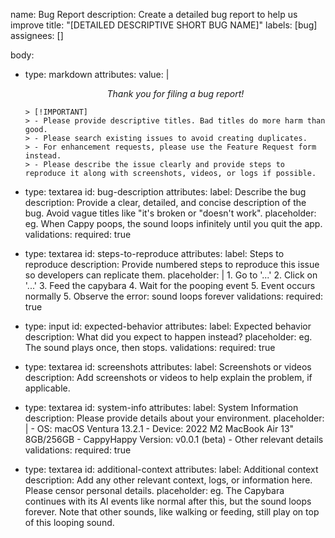 name: Bug Report
description: Create a detailed bug report to help us improve
title: "[DETAILED DESCRIPTIVE SHORT BUG NAME]"
labels: [bug]
assignees: []

body:
  - type: markdown
    attributes:
      value: |
        <p align="center"><em>Thank you for filing a bug report!</em></p>

        > [!IMPORTANT]
        > - Please provide descriptive titles. Bad titles do more harm than good.
        > - Please search existing issues to avoid creating duplicates.
        > - For enhancement requests, please use the Feature Request form instead.
        > - Please describe the issue clearly and provide steps to reproduce it along with screenshots, videos, or logs if possible.

  - type: textarea
    id: bug-description
    attributes:
      label: Describe the bug
      description: Provide a clear, detailed, and concise description of the bug. Avoid vague titles like "it's broken or "doesn't work".
      placeholder: eg. When Cappy poops, the sound loops infinitely until you quit the app.
    validations:
      required: true

  - type: textarea
    id: steps-to-reproduce
    attributes:
      label: Steps to reproduce
      description: Provide numbered steps to reproduce this issue so developers can replicate them.
      placeholder: |
        1. Go to '...'
        2. Click on '...'
        3. Feed the capybara
        4. Wait for the pooping event
        5. Event occurs normally
        5. Observe the error: sound loops forever
    validations:
      required: true

  - type: input
    id: expected-behavior
    attributes:
      label: Expected behavior
      description: What did you expect to happen instead?
      placeholder: eg. The sound plays once, then stops.
    validations:
      required: true

  - type: textarea
    id: screenshots
    attributes:
      label: Screenshots or videos
      description: Add screenshots or videos to help explain the problem, if applicable.

  - type: textarea
    id: system-info
    attributes:
      label: System Information
      description: Please provide details about your environment.
      placeholder: |
        - OS: macOS Ventura 13.2.1
        - Device: 2022 M2 MacBook Air 13" 8GB/256GB
        - CappyHappy Version: v0.0.1 (beta)
        - Other relevant details
    validations:
      required: true

  - type: textarea
    id: additional-context
    attributes:
      label: Additional context
      description: Add any other relevant context, logs, or information here. Please censor personal details.
    placeholder: eg. The Capybara continues with its AI events like normal after this, but the sound loops forever. Note that other sounds, like walking or feeding, still play on top of this looping sound.
